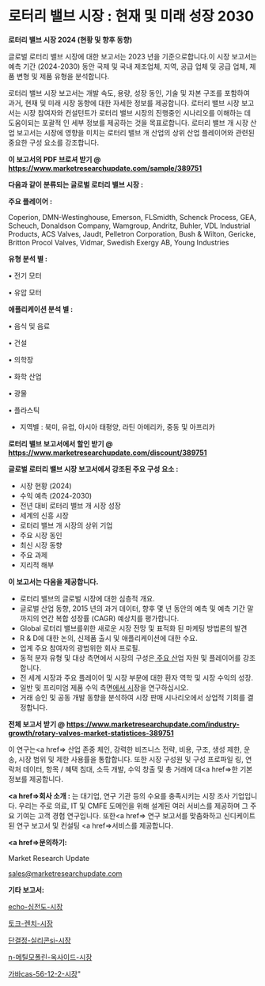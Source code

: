 # 로터리 밸브 시장 : 현재 및 미래 성장 2030

<strong>로터리 밸브 시장 2024 (현황 및 향후 동향)</strong>

글로벌 로터리 밸브 시장에 대한 보고서는 2023 년을 기준으로합니다.이 시장 보고서는 예측 기간 (2024-2030) 동안 국제 및 국내 제조업체, 지역, 공급 업체 및 공급 업체, 제품 변형 및 제품 유형을 분석합니다.

로터리 밸브 시장 보고서는 개발 속도, 용량, 성장 동인, 기술 및 자본 구조를 포함하여 과거, 현재 및 미래 시장 동향에 대한 자세한 정보를 제공합니다. 로터리 밸브 시장 보고서는 시장 참여자와 컨설턴트가 로터리 밸브 시장의 진행중인 시나리오를 이해하는 데 도움이되는 포괄적 인 세부 정보를 제공하는 것을 목표로합니다. 로터리 밸브 개 시장 산업 보고서는 시장에 영향을 미치는 로터리 밸브 개 산업의 상위 산업 플레이어와 관련된 중요한 구성 요소를 강조합니다.



<strong>이 보고서의 PDF 브로셔 받기 @ <a href=https://www.marketresearchupdate.com/sample/389751>https://www.marketresearchupdate.com/sample/389751</a></strong>



<strong>다음과 같이 분류되는 글로벌 로터리 밸브 시장 :</strong>



<strong>주요 플레이어 :</strong>

Coperion, DMN-Westinghouse, Emerson, FLSmidth, Schenck Process, GEA, Scheuch, Donaldson Company, Wamgroup, Andritz, Buhler, VDL Industrial Products, ACS Valves, Jaudt, Pelletron Corporation, Bush & Wilton, Gericke, Britton Procol Valves, Vidmar, Swedish Exergy AB, Young Industries



<strong>유형 분석 별 :</strong>

• 전기 모터

• 유압 모터



<strong>애플리케이션 분석 별 :</strong>

• 음식 및 음료

• 건설

• 의학장

• 화학 산업

• 광물

• 플라스틱

<ul>
  <li>지역별 : 북미, 유럽, 아시아 태평양, 라틴 아메리카, 중동 및 아프리카</li>
</ul>


<strong>로터리 밸브 보고서에서 할인 받기 @ <a href=https://www.marketresearchupdate.com/discount/389751>https://www.marketresearchupdate.com/discount/389751</a></strong>



<strong>글로벌 로터리 밸브 시장 보고서에서 강조된 주요 구성 요소 :</strong>
<ul>
  <li>시장 현황 (2024)</li>
  <li>수익 예측 (2024-2030)</li>
  <li>전년 대비 로터리 밸브 개 시장 성장</li>
  <li>세계의 신흥 시장</li>
  <li>로터리 밸브 개 시장의 상위 기업</li>
  <li>주요 시장 동인</li>
  <li>최신 시장 동향</li>
  <li>주요 과제</li>
  <li>지리적 해부</li>
</ul>


<strong>이 보고서는 다음을 제공합니다.</strong>
<ul>
  <li>로터리 밸브의 글로벌 시장에 대한 심층적 개요.</li>
  <li>글로벌 산업 동향, 2015 년의 과거 데이터, 향후 몇 년 동안의 예측 및 예측 기간 말까지의 연간 복합 성장률 (CAGR) 예상치를 평가합니다.</li>
  <li>Global 로터리 밸브를위한 새로운 시장 전망 및 표적화 된 마케팅 방법론의 발견</li>
  <li>R &amp; D에 대한 논의, 신제품 출시 및 애플리케이션에 대한 수요.</li>
  <li>업계 주요 참여자의 광범위한 회사 프로필.</li>
  <li>동적 분자 유형 및 대상 측면에서 시장의 구성은<a href=> 주요 산</a>업 자원 및 플레이어를 강조합니다.</li>
  <li>전 세계 시장과 주요 플레이어 및 시장 부문에 대한 환자 역학 및 시장 수익의 성장.</li>
  <li>일반 및 프리미엄 제품 수익 측면<a href=>에서 시</a>장을 연구하십시오.</li>
  <li>거래 승인 및 공동 개발 동향을 분석하여 시장 판매 시나리오에서 상업적 기회를 결정합니다.</li>
</ul>



<strong>전체 보고서 받기 @ <a href=https://www.marketresearchupdate.com/industry-growth/rotary-valves-market-statistices-389751>https://www.marketresearchupdate.com/industry-growth/rotary-valves-market-statistices-389751</a></strong>

이 연구는<a href=> 산업 존중</a> 체인, 강력한 비즈니스 전략, 비용, 구조, 생성 제한, 운송, 시장 범위 및 제한 사용률을 통합합니다. 또한 시장 구성원 및 구성 프로파일 링, 연락처 데이터, 항목 / 혜택 침대, 소득 개발, 수익 창출 및 총 거래에 대<a href=>한 기본 </a>정보를 제공합니다.



<strong><a href=>회사 소</a>개 :</strong>
는 대기업, 연구 기관 등의 수요를 충족시키는 시장 조사 기업입니다. 우리는 주로 의료, IT 및 CMFE 도메인을 위해 설계된 여러 서비스를 제공하며 그 주요 기여는 고객 경험 연구입니다. 또한<a href=> 연구 보</a>고서를 맞춤화하고 신디케이트 된 연구 보고서 및 컨설팅 <a href=>서비스</a>를 제공합니다.



<strong><a href=>문의하기:</a></strong>

Market Research Update

sales@marketresearchupdate.com



<strong>기타 보고서:</strong>

<a href=https://www.linkedin.com/pulse/echo-심전도-시장-규모-및-성장-2023-consumer-connection-chronicles-24-/>echo-심전도-시장</a>

<a href=https://www.linkedin.com/pulse/토크-렌치-시장-동향-및-성장-전망-consumer-connection-chronicles-24--eqezf/>토크-렌치-시장</a>

<a href=https://www.linkedin.com/pulse/단결정-실리콘si-시장-규모-및-성장-2023-survey-savvy-insights-360-analysis-kjjvf/>단결정-실리콘si-시장</a>

<a href=https://www.linkedin.com/pulse/n-메틸모폴린-옥사이드-시장-동향-및-성장-전망-market-matrix-musings-analysis-zvu2f/>n-메틸모폴린-옥사이드-시장</a>

<a href=https://www.linkedin.com/pulse/가바cas-56-12-2-시장-규모-및-성장-2023-survey-spotlight-pro-24-analysis-vrb2f/>가바cas-56-12-2-시장</a>"
